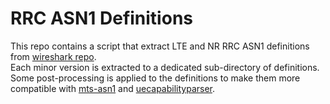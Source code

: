 # RRC ASN1 Definitions

This repo contains a script that extract LTE and NR RRC ASN1 definitions from [wireshark repo](https://github.com/wireshark/wireshark).\
Each minor version is extracted to a dedicated sub-directory of definitions.\
Some post-processing is applied to the definitions to make them more compatible with [mts-asn1](https://github.com/HandyMenny/mts-asn1) and [uecapabilityparser](https://github.com/HandyMenny/uecapabilityparser).
 
